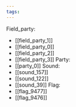 ```yaml
---
tags:
---
```

Field_party:
- [[field_party_1]]
- [[field_party_0]]
- [[field_party_2]]
- [[field_party_3]]
Party:
- [[party_0]]
Sound:
- [[sound_157]]
- [[sound_122]]
- [[sound_39]]
Flag:
- [[flag_9477]]
- [[flag_9476]]
